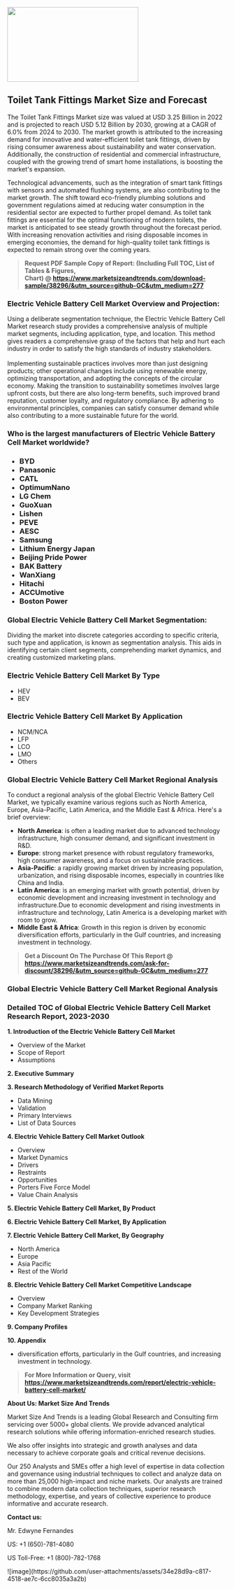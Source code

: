 <p><img class="alignnone size-medium wp-image-20088" src="https://ffe5etoiles.com/wp-content/uploads/2024/12/MST1-300x171.png" alt="" width="300" height="171" /></p><h2>Toilet Tank Fittings Market Size and Forecast</h2><p>The Toilet Tank Fittings Market size was valued at USD 3.25 Billion in 2022 and is projected to reach USD 5.12 Billion by 2030, growing at a CAGR of 6.0% from 2024 to 2030. The market growth is attributed to the increasing demand for innovative and water-efficient toilet tank fittings, driven by rising consumer awareness about sustainability and water conservation. Additionally, the construction of residential and commercial infrastructure, coupled with the growing trend of smart home installations, is boosting the market's expansion.</p><p>Technological advancements, such as the integration of smart tank fittings with sensors and automated flushing systems, are also contributing to the market growth. The shift toward eco-friendly plumbing solutions and government regulations aimed at reducing water consumption in the residential sector are expected to further propel demand. As toilet tank fittings are essential for the optimal functioning of modern toilets, the market is anticipated to see steady growth throughout the forecast period. With increasing renovation activities and rising disposable incomes in emerging economies, the demand for high-quality toilet tank fittings is expected to remain strong over the coming years.</p></p><blockquote id="" class=""><strong>Request PDF Sample Copy of Report: (Including Full TOC, List of Tables &amp; Figures, Chart)&nbsp;@&nbsp;<strong><a href="https://www.marketsizeandtrends.com/download-sample/38296/&utm_source=github-GC&utm_medium=277" target="_blank">https://www.marketsizeandtrends.com/download-sample/38296/&utm_source=github-GC&utm_medium=277</a></strong></strong></blockquote><h3 id="" class="">Electric Vehicle Battery Cell Market&nbsp;Overview and Projection:</h3><p id="" class="">Using a deliberate segmentation technique, the Electric Vehicle Battery Cell Market research study provides a comprehensive analysis of multiple market segments, including application, type, and location. This method gives readers a comprehensive grasp of the factors that help and hurt each industry in order to satisfy the high standards of industry stakeholders. <br /> <br />Implementing sustainable practices involves more than just designing products; other operational changes include using renewable energy, optimizing transportation, and adopting the concepts of the circular economy. Making the transition to sustainability sometimes involves large upfront costs, but there are also long-term benefits, such improved brand reputation, customer loyalty, and regulatory compliance. By adhering to environmental principles, companies can satisfy consumer demand while also contributing to a more sustainable future for the world.</p><h3 id="" class="">Who is the largest manufacturers of&nbsp;Electric Vehicle Battery Cell Market worldwide?</h3><h3 class=""><p><ul><li>BYD </li><li> Panasonic </li><li> CATL </li><li> OptimumNano </li><li> LG Chem </li><li> GuoXuan </li><li> Lishen </li><li> PEVE </li><li> AESC </li><li> Samsung </li><li> Lithium Energy Japan </li><li> Beijing Pride Power </li><li> BAK Battery </li><li> WanXiang </li><li> Hitachi </li><li> ACCUmotive </li><li> Boston Power</li></ul></p></h3><h3 id="" class="">Global&nbsp;Electric Vehicle Battery Cell Market Segmentation:</h3><p id="" class="">Dividing the market into discrete categories according to specific criteria, such type and application, is known as segmentation analysis. This aids in identifying certain client segments, comprehending market dynamics, and creating customized marketing plans.</p><h3 id="" class="">Electric Vehicle Battery Cell Market&nbsp;By Type</h3><p><p><ul><li>HEV </li><li> BEV</p></li></ul></p></p><h3 id="" class="">Electric Vehicle Battery Cell Market&nbsp;By Application</h3><p class=""><p><ul><li>NCM/NCA </li><li> LFP </li><li> LCO </li><li> LMO </li><li> Others</li></ul></p></p><h3 id="" class="">Global Electric Vehicle Battery Cell Market Regional Analysis</h3><p id="" class="">To conduct a regional analysis of the global Electric Vehicle Battery Cell Market, we typically examine various regions such as North America, Europe, Asia-Pacific, Latin America, and the Middle East &amp; Africa. Here's a brief overview:</p><ul><li><strong>North America</strong>: is often a leading market due to advanced technology infrastructure, high consumer demand, and significant investment in R&amp;D.</li><li><strong>Europe</strong>: strong market presence with robust regulatory frameworks, high consumer awareness, and a focus on sustainable practices.</li><li><strong>Asia-Pacific</strong>: a rapidly growing market driven by increasing population, urbanization, and rising disposable incomes, especially in countries like China and India.</li><li><strong>Latin America</strong>: is an emerging market with growth potential, driven by economic development and increasing investment in technology and infrastructure.Due to economic development and rising investments in infrastructure and technology, Latin America is a developing market with room to grow.</li><li><strong>Middle East &amp; Africa</strong>: Growth in this region is driven by economic diversification efforts, particularly in the Gulf countries, and increasing investment in technology.</li></ul><blockquote id="" class=""><strong>Get a Discount On The Purchase Of This Report @ <strong><a href="https://www.marketsizeandtrends.com/ask-for-discount/38296/&utm_source=github-GC&utm_medium=277" target="_blank">https://www.marketsizeandtrends.com/ask-for-discount/38296/&utm_source=github-GC&utm_medium=277</a></strong></strong></blockquote><h3 id="" class="">Global Electric Vehicle Battery Cell Market Regional Analysis</h3><h3 id="" class="">Detailed TOC of Global Electric Vehicle Battery Cell Market Research Report, 2023-2030</h3><p id="" class=""><strong>1. Introduction of the Electric Vehicle Battery Cell Market</strong></p><ul><li>Overview of the Market</li><li>Scope of Report</li><li>Assumptions</li></ul><p id="" class=""><strong>2. Executive Summary</strong></p><p id="" class=""><strong>3. Research Methodology of Verified Market Reports</strong></p><ul><li>Data Mining</li><li>Validation</li><li>Primary Interviews</li><li>List of Data Sources</li></ul><p id="" class=""><strong>4. Electric Vehicle Battery Cell Market Outlook</strong></p><ul><li>Overview</li><li>Market Dynamics</li><li>Drivers</li><li>Restraints</li><li>Opportunities</li><li>Porters Five Force Model</li><li>Value Chain Analysis</li></ul><p id="" class=""><strong>5. Electric Vehicle Battery Cell Market, By Product</strong></p><p id="" class=""><strong>6. Electric Vehicle Battery Cell Market, By Application</strong></p><p id="" class=""><strong>7. Electric Vehicle Battery Cell Market, By Geography</strong></p><ul><li>North America</li><li>Europe</li><li>Asia Pacific</li><li>Rest of the World</li></ul><p id="" class=""><strong>8. Electric Vehicle Battery Cell Market Competitive Landscape</strong></p><ul><li>Overview</li><li>Company Market Ranking</li><li>Key Development Strategies</li></ul><p id="" class=""><strong>9. Company Profiles</strong></p><p id="" class=""><strong>10. Appendix</strong></p><ul><li>diversification efforts, particularly in the Gulf countries, and increasing investment in technology.</li></ul><blockquote id="" class=""><strong>For More Information or Query, visit <strong><strong><a href="https://www.marketsizeandtrends.com/report/electric-vehicle-battery-cell-market/" target="_blank">https://www.marketsizeandtrends.com/report/electric-vehicle-battery-cell-market/</a></strong></strong></strong></blockquote><p id="" class=""><strong>About Us: Market Size And Trends</strong></p><p id="" class="">Market Size And Trends is a leading Global Research and Consulting firm servicing over 5000+ global clients. We provide advanced analytical research solutions while offering information-enriched research studies.</p><p id="" class="">We also offer insights into strategic and growth analyses and data necessary to achieve corporate goals and critical revenue decisions.</p><p id="" class="">Our 250 Analysts and SMEs offer a high level of expertise in data collection and governance using industrial techniques to collect and analyze data on more than 25,000 high-impact and niche markets. Our analysts are trained to combine modern data collection techniques, superior research methodology, expertise, and years of collective experience to produce informative and accurate research.</p><p id="" class=""><strong>Contact us:</strong></p><p id="" class="">Mr. Edwyne Fernandes</p><p id="" class="">US: +1 (650)-781-4080</p><p id="" class="">US Toll-Free: +1 (800)-782-1768</p>
![image](https://github.com/user-attachments/assets/34e28d9a-c817-4518-ae7c-6cc8035a3a2b)
